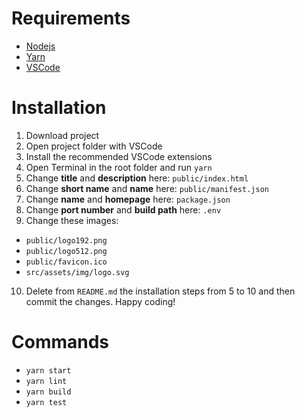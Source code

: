# Requirements
- [Nodejs](https://nodejs.org/en/download)
- [Yarn](https://classic.yarnpkg.com/lang/en/docs/install)
- [VSCode](https://code.visualstudio.com/download)

# Installation
1. Download project
2. Open project folder with VSCode 
3. Install the recommended VSCode extensions
4. Open Terminal in the root folder and run `yarn`
5. Change **title** and **description** here: `public/index.html`
6. Change **short name** and **name** here: `public/manifest.json`
7. Change **name** and **homepage** here: `package.json`
8. Change **port number** and **build path** here: `.env`
9. Change these images:
  - `public/logo192.png`
  - `public/logo512.png`
  - `public/favicon.ico`
  - `src/assets/img/logo.svg`
10. Delete from `README.md` the installation steps from 5 to 10 and then commit the changes. Happy coding!

# Commands
- `yarn start`
- `yarn lint`
- `yarn build`
- `yarn test`
